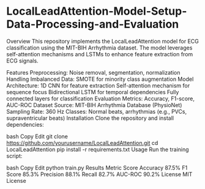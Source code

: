 # LocalLeadAttention-Model-Setup-Data-Processing-and-Evaluation

Overview
This repository implements the LocalLeadAttention model for ECG classification using the MIT-BIH Arrhythmia dataset. The model leverages self-attention mechanisms and LSTMs to enhance feature extraction from ECG signals.

Features
Preprocessing: Noise removal, segmentation, normalization
Handling Imbalanced Data: SMOTE for minority class augmentation
Model Architecture:
1D CNN for feature extraction
Self-attention mechanism for sequence focus
Bidirectional LSTM for temporal dependencies
Fully connected layers for classification
Evaluation Metrics: Accuracy, F1-score, AUC-ROC
Dataset
Source: MIT-BIH Arrhythmia Database (PhysioNet)
Sampling Rate: 360 Hz
Classes: Normal beats, arrhythmias (e.g., PVCs, supraventricular beats)
Installation
Clone the repository and install dependencies:

bash
Copy
Edit
git clone https://github.com/yourusername/LocalLeadAttention.git
cd LocalLeadAttention
pip install -r requirements.txt
Usage
Run the training script:

bash
Copy
Edit
python train.py
Results
Metric	Score
Accuracy	87.5%
F1 Score	85.3%
Precision	88.1%
Recall	82.7%
AUC-ROC	90.2%
License
MIT License
